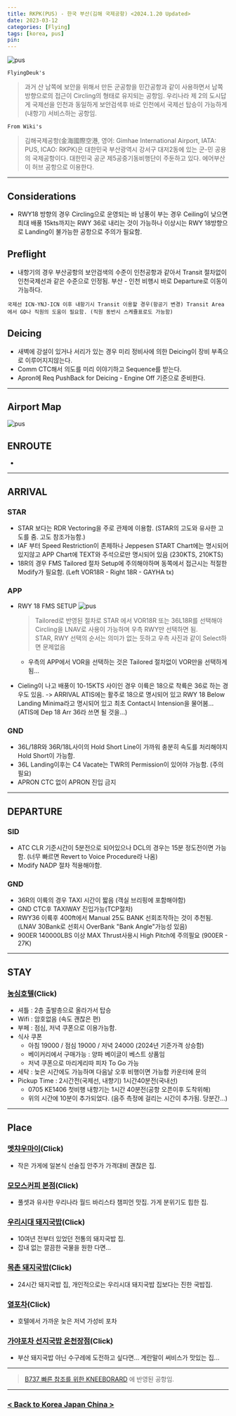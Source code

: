 ```yaml
---
title: RKPK(PUS) - 한국 부산(김해 국제공항) <2024.1.20 Updated>
date: 2023-03-12
categories: [Flying]
tags: [korea, pus]
pin:
---
```


![pus](/img/flying/airport/pus.jpg)


`FlyingDeuk's`
> 과거 산 남쪽에 보안을 위해서 만든 군공항을 민간공항과 같이 사용하면서 남쪽 방향으로의 접근이 Circling의 형태로 유지되는 공항임. 우리나라 제 2의 도시답게 국제선을 인천과 동일하게 보안검색후 바로 인천에서 국제선 탑승이 가능하게(내항기) 서비스하는 공항임. 

 
`From Wiki's`
> 김해국제공항(金海國際空港, 영어: Gimhae International Airport, IATA: PUS, ICAO: RKPK)은 대한민국 부산광역시 강서구 대저2동에 있는 군-민 공용의 국제공항이다. 대한민국 공군 제5공중기동비행단이 주둔하고 있다. 에어부산이 허브 공항으로 이용한다.

------------

## Considerations
- RWY18 방향의 경우 Circling으로 운영되는 바 남풍이 부는 경우 Ceiling이 낮으면 최대 배풍 15kts까지는 RWY 36로 내리는 것이 가능하나 이상시는 RWY 18방향으로 Landing이 불가능한 공항으로 주의가 필요함. 


## Preflight
- 내항기의 경우 부산공항의 보안검색의 수준이 인천공항과 같아서 Transit 절차없이 인천국제선과 같은 수준으로 인정됨. 부산 - 인천 비행시 바로 Departure로 이동이 가능하다. 

`국제선 ICN-YNJ-ICN 이후 내항기시 Transit 이용할 경우(항공기 변경) Transit Area에서 GD나 직원의 도움이 필요함. (직원 동반시 스케쥴표로도 가능함)`

## Deicing
- 새벽에 강설이 있거나 서리가 있는 경우 미리 정비사에 의한 Deicing이 장비 부족으로 이루어지지않는다. 
- Comm CTC해서 의도를 미리 이야기하고 Sequence를 받는다. 
- Apron에 Req PushBack for Deicing - Engine Off 기준으로 준비한다. 

--------


## Airport Map
![pus](/img/flying/airport/pus_ap.jpg)


## ENROUTE
- 
-------

## ARRIVAL
### STAR
- STAR 보다는 RDR Vectoring을 주로 관제에 이용함. (STAR의 고도와 유사한 고도를 줌. 고도 참조가능함.) 
- IAF 부터 Speed Restriction이 존제하나 Jeppesen START Chart에는 명시되어 있지않고 APP Chart에 TEXT와 주석으로만 명시되어 있음 (230KTS, 210KTS)
- 18R의 경우 FMS Tailored 절차 Setup에 주의해야하며 동쪽에서 접근시는 적절한 Modify가 필요함. (Left VOR18R - Right 18R - GAYHA tx)

### APP
- RWY 18 FMS SETUP
![pus](/img/flying/airport/pus18.jpg)
    > Tailored로 반영된 절차로 STAR 에서 VOR18R 또는 36L18R를 선택해야 Circling을 LNAV로 사용이 가능하며 우측 RWY만 선택하면 됨. <br>
    STAR, RWY 선택의 순서는 의미가 없는 듯하고 우측 사진과 같이 Select하면 문제없음
    - 우측의 APP에서 VOR을 선택하는 것은 Tailored 절차없이 VOR만을 선택하게 됨...

- Cieling이 나고 배풍이 10-15KTS 사이인 경우 이륙은 18으로 착륙은 36로 하는 경우도 있음. -> ARRIVAL ATIS에는 활주로 18으로 명시되어 있고 RWY 18 Below Landing Minima라고 명시되어 있고 최초 Contact시 Intension을 물어봄... (ATIS에 Dep 18 Arr 36라 쓰면 될 것을...)  

### GND
- 36L/18R와 36R/18L사이의 Hold Short Line이 가까워 충분히 속도를 처리해야지 Hold Short이 가능함. 
- 36L Landing이후는 C4 Vacate는 TWR의 Permission이 있어야 가능함. (주의 필요)
- APRON CTC 없이 APRON 진입 금지

----------

## DEPARTURE
### SID
- ATC CLR 기준시간이 5분전으로 되어있으나 DCL의 경우는 15분 정도전이면 가능함. (너무 빠르면 Revert to Voice Procedure라 나옴)
- Modify NADP 절차 적용해야함. 

### GND
- 36R의 이륙의 경우 TAXI 시간이 짧음 (객실 브리핑에 포함해야함)
- GND CTC후 TAXIWAY 진입가능(TCP절차)
- RWY36 이륙후 400ft에서 Manual 25도 BANK 선회조작하는 것이 추천됨. (LNAV 30Bank로 선회시 OverBank "Bank Angle"가능성 있음)
- 900ER 140000LBS 이상 MAX Thrust사용시 High Pitch에 주의필요 (900ER - 27K)

--------

## STAY

### [농심호텔](https://naver.me/5D3I3Gc0)(Click)
- 셔틀 : 2층 출발층으로 올라가서 탑승
- Wifi : 암호없음 (속도 괜찮은 편)
- 부페 : 점심, 저녁 쿠폰으로 이용가능함. 
- 식사 쿠폰
    - 아침 19000 / 점심 19000 / 저녁 24000 (2024년 기준가격 상승함)
    - 베이커리에서 구매가능 : 양파 베이글이 베스트 상품임
    - 저녁 쿠폰으로 마리게리따 피자 To Go 가능
- 세탁 : 늦은 시간에도 가능하며 다음날 오후 비행이면 가능함 카운터에 문의
- Pickup Time : 2시간전(국제선, 내향기) 1시간40분전(국내선)
    - 0705 KE1406 첫비행 내항기는 1시간 40분전(공항 오픈이후 도착위해) 
    - 위의 시간에 10분이 추가되었다. (음주 측정에 걸리는 시간이 추가됨. 당분간...)
    
-------

## Place

### [멧챠우마이](https://naver.me/5IsTIG5K)(Click)
- 작은 가게에 일본식 선술집 안주가 가격대비 괜찮은 집. 

### [모모스커피 본점](https://naver.me/xtWHHejk)(Click)
- 풀셋과 유사한 우리나라 월드 바리스타 챔피언 맛집. 가게 분위기도 힙한 집. 

### [우리시대 돼지국밥](https://naver.me/xGOC2Ha2)(Click)
- 10여년 전부터 있었던 전통의 돼지국밥 집. 
- 잡내 없는 깔끔한 국물을 원한 다면...

### [목촌 돼지국밥](https://naver.me/5U1TjgYw)(Click)
- 24시간 돼지국밥 집, 개인적으로는 우리시대 돼지국밥 집보다는 진한 국밥집.  

### [열포차](https://naver.me/xQOdsDWJ)(Click)
- 호텔에서 가까운 늦은 저녁 가성비 포차

### [가야포차 선지국밥 온천장점](https://naver.me/Fk5d1eiX)(Click)
- 부산 돼지국밥 아닌 수구레에 도전하고 싶다면... 계란말이 써비스가 맛있는 집...


----

> [B737 빠른 참조를 위한 KNEEBORARD](/posts/B737-kneeboard/) 에 반영된 공항임. 


-------------

### [< Back to Korea Japan China >](/posts/KoreaJapanChina/)
